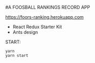  #A FOOSBALL RANKINGS RECORD APP

https://foors-ranking.herokuapp.com

 - React Redux Starter Kit
 - Ants design
    
START:
    
    yarn 
    yarn start
